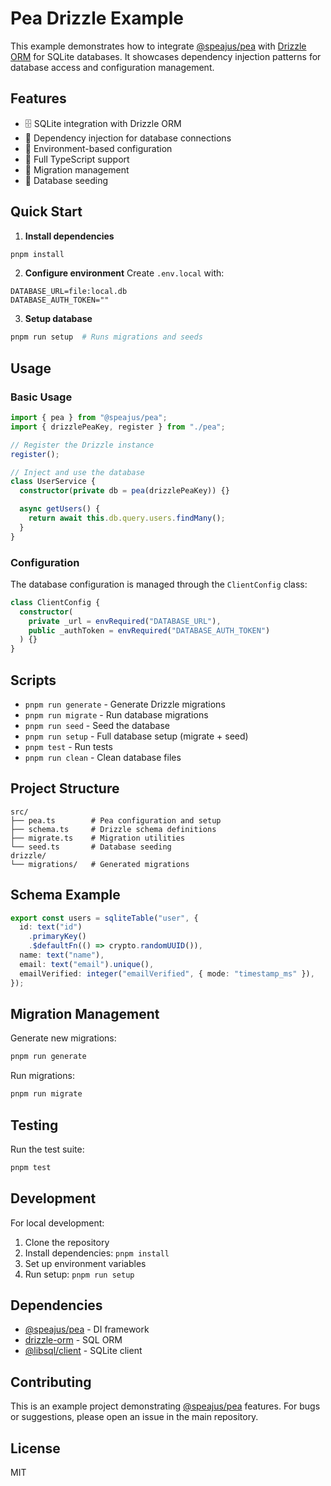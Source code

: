 # Pea Drizzle Example

This example demonstrates how to integrate [@speajus/pea](https://github.com/speajus/pea) with [Drizzle ORM](https://orm.drizzle.team/) for SQLite databases. It showcases dependency injection patterns for database access and configuration management.

## Features

- 🗄️ SQLite integration with Drizzle ORM
- 💉 Dependency injection for database connections
- 🔐 Environment-based configuration
- 📝 Full TypeScript support
- 🔄 Migration management
- 🌱 Database seeding

## Quick Start

1. **Install dependencies**

```bash
pnpm install
```

2. **Configure environment**
   Create `.env.local` with:

```env
DATABASE_URL=file:local.db
DATABASE_AUTH_TOKEN=""
```

3. **Setup database**

```bash
pnpm run setup  # Runs migrations and seeds
```

## Usage

### Basic Usage

```typescript
import { pea } from "@speajus/pea";
import { drizzlePeaKey, register } from "./pea";

// Register the Drizzle instance
register();

// Inject and use the database
class UserService {
  constructor(private db = pea(drizzlePeaKey)) {}

  async getUsers() {
    return await this.db.query.users.findMany();
  }
}
```

### Configuration

The database configuration is managed through the `ClientConfig` class:

```typescript
class ClientConfig {
  constructor(
    private _url = envRequired("DATABASE_URL"),
    public _authToken = envRequired("DATABASE_AUTH_TOKEN")
  ) {}
}
```

## Scripts

- `pnpm run generate` - Generate Drizzle migrations
- `pnpm run migrate` - Run database migrations
- `pnpm run seed` - Seed the database
- `pnpm run setup` - Full database setup (migrate + seed)
- `pnpm test` - Run tests
- `pnpm run clean` - Clean database files

## Project Structure

```
src/
├── pea.ts        # Pea configuration and setup
├── schema.ts     # Drizzle schema definitions
├── migrate.ts    # Migration utilities
└── seed.ts       # Database seeding
drizzle/
└── migrations/   # Generated migrations
```

## Schema Example

```typescript
export const users = sqliteTable("user", {
  id: text("id")
    .primaryKey()
    .$defaultFn(() => crypto.randomUUID()),
  name: text("name"),
  email: text("email").unique(),
  emailVerified: integer("emailVerified", { mode: "timestamp_ms" }),
});
```

## Migration Management

Generate new migrations:

```bash
pnpm run generate
```

Run migrations:

```bash
pnpm run migrate
```

## Testing

Run the test suite:

```bash
pnpm test
```

## Development

For local development:

1. Clone the repository
2. Install dependencies: `pnpm install`
3. Set up environment variables
4. Run setup: `pnpm run setup`

## Dependencies

- [@speajus/pea](https://github.com/speajus/pea) - DI framework
- [drizzle-orm](https://orm.drizzle.team/) - SQL ORM
- [@libsql/client](https://github.com/libsql/libsql-client-ts) - SQLite client

## Contributing

This is an example project demonstrating [@speajus/pea](https://github.com/speajus/pea) features. For bugs or suggestions, please open an issue in the main repository.

## License

MIT
